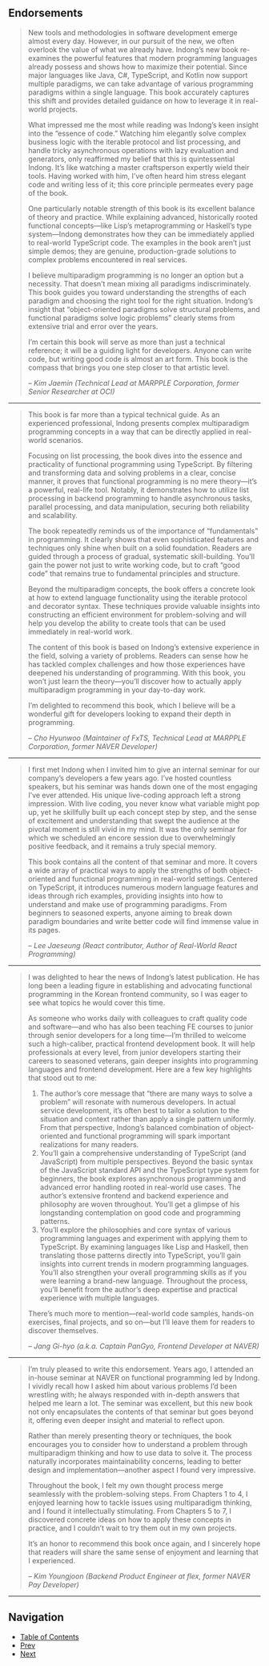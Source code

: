 ## Endorsements

> New tools and methodologies in software development emerge almost every day. However, in our pursuit of the new, we often overlook the value of what we already have. Indong’s new book re-examines the powerful features that modern programming languages already possess and shows how to maximize their potential. Since major languages like Java, C#, TypeScript, and Kotlin now support multiple paradigms, we can take advantage of various programming paradigms within a single language. This book accurately captures this shift and provides detailed guidance on how to leverage it in real-world projects.
>
> What impressed me the most while reading was Indong’s keen insight into the “essence of code.” Watching him elegantly solve complex business logic with the iterable protocol and list processing, and handle tricky asynchronous operations with lazy evaluation and generators, only reaffirmed my belief that this is quintessential Indong. It’s like watching a master craftsperson expertly wield their tools. Having worked with him, I’ve often heard him stress elegant code and writing less of it; this core principle permeates every page of the book.
>
> One particularly notable strength of this book is its excellent balance of theory and practice. While explaining advanced, historically rooted functional concepts—like Lisp’s metaprogramming or Haskell’s type system—Indong demonstrates how they can be immediately applied to real-world TypeScript code. The examples in the book aren’t just simple demos; they are genuine, production-grade solutions to complex problems encountered in real services.
>
> I believe multiparadigm programming is no longer an option but a necessity. That doesn’t mean mixing all paradigms indiscriminately. This book guides you toward understanding the strengths of each paradigm and choosing the right tool for the right situation. Indong’s insight that “object-oriented paradigms solve structural problems, and functional paradigms solve logic problems” clearly stems from extensive trial and error over the years.
>
> I’m certain this book will serve as more than just a technical reference; it will be a guiding light for developers. Anyone can write code, but writing good code is almost an art form. This book is the compass that brings you one step closer to that artistic level.
>
> _– Kim Jaemin (Technical Lead at MARPPLE Corporation, former Senior Researcher at OCI)_

---

> This book is far more than a typical technical guide. As an experienced professional, Indong presents complex multiparadigm programming concepts in a way that can be directly applied in real-world scenarios.
>
> Focusing on list processing, the book dives into the essence and practicality of functional programming using TypeScript. By filtering and transforming data and solving problems in a clear, concise manner, it proves that functional programming is no mere theory—it’s a powerful, real-life tool. Notably, it demonstrates how to utilize list processing in backend programming to handle asynchronous tasks, parallel processing, and data manipulation, securing both reliability and scalability.
>
> The book repeatedly reminds us of the importance of “fundamentals” in programming. It clearly shows that even sophisticated features and techniques only shine when built on a solid foundation. Readers are guided through a process of gradual, systematic skill-building. You’ll gain the power not just to write working code, but to craft “good code” that remains true to fundamental principles and structure.
>
> Beyond the multiparadigm concepts, the book offers a concrete look at how to extend language functionality using the iterable protocol and decorator syntax. These techniques provide valuable insights into constructing an efficient environment for problem-solving and will help you develop the ability to create tools that can be used immediately in real-world work.
>
> The content of this book is based on Indong’s extensive experience in the field, solving a variety of problems. Readers can sense how he has tackled complex challenges and how those experiences have deepened his understanding of programming. With this book, you won’t just learn the theory—you’ll discover how to actually apply multiparadigm programming in your day-to-day work.
>
> I’m delighted to recommend this book, which I believe will be a wonderful gift for developers looking to expand their depth in programming.
>
> _– Cho Hyunwoo (Maintainer of FxTS, Technical Lead at MARPPLE Corporation, former NAVER Developer)_

---

> I first met Indong when I invited him to give an internal seminar for our company’s developers a few years ago. I’ve hosted countless speakers, but his seminar was hands down one of the most engaging I’ve ever attended. His unique live-coding approach left a strong impression. With live coding, you never know what variable might pop up, yet he skillfully built up each concept step by step, and the sense of excitement and understanding that swept the audience at the pivotal moment is still vivid in my mind. It was the only seminar for which we scheduled an encore session due to overwhelmingly positive feedback, and it remains a truly special memory.
>
> This book contains all the content of that seminar and more. It covers a wide array of practical ways to apply the strengths of both object-oriented and functional programming in real-world settings. Centered on TypeScript, it introduces numerous modern language features and ideas through rich examples, providing insights into how to understand and make use of programming paradigms. From beginners to seasoned experts, anyone aiming to break down paradigm boundaries and write better code will find immense value in its pages.
>
> _– Lee Jaeseung (React contributor, Author of *Real-World React Programming*)_

---

> I was delighted to hear the news of Indong’s latest publication. He has long been a leading figure in establishing and advocating functional programming in the Korean frontend community, so I was eager to see what topics he would cover this time.
>
> As someone who works daily with colleagues to craft quality code and software—and who has also been teaching FE courses to junior through senior developers for a long time—I’m thrilled to welcome such a high-caliber, practical frontend development book. It will help professionals at every level, from junior developers starting their careers to seasoned veterans, gain deeper insights into programming languages and frontend development. Here are a few key highlights that stood out to me:
>
> 1. The author’s core message that “there are many ways to solve a problem” will resonate with numerous developers. In actual service development, it’s often best to tailor a solution to the situation and context rather than apply a single pattern uniformly. From that perspective, Indong’s balanced combination of object-oriented and functional programming will spark important realizations for many readers.
> 2. You’ll gain a comprehensive understanding of TypeScript (and JavaScript) from multiple perspectives. Beyond the basic syntax of the JavaScript standard API and the TypeScript type system for beginners, the book explores asynchronous programming and advanced error handling rooted in real-world use cases. The author’s extensive frontend and backend experience and philosophy are woven throughout. You’ll get a glimpse of his longstanding contemplation on good code and programming patterns.
> 3. You’ll explore the philosophies and core syntax of various programming languages and experiment with applying them to TypeScript. By examining languages like Lisp and Haskell, then translating those patterns directly into TypeScript, you’ll gain insights into current trends in modern programming languages. You’ll also strengthen your overall programming skills as if you were learning a brand-new language. Throughout the process, you’ll benefit from the author’s deep expertise and practical experience with multiple languages.
>
> There’s much more to mention—real-world code samples, hands-on exercises, final projects, and so on—but I’ll leave them for readers to discover themselves.
>
> _– Jang Gi-hyo (a.k.a. Captain PanGyo, Frontend Developer at NAVER)_

---

> I’m truly pleased to write this endorsement. Years ago, I attended an in-house seminar at NAVER on functional programming led by Indong. I vividly recall how I asked him about various problems I’d been wrestling with; he always responded with in-depth answers that helped me learn a lot. The seminar was excellent, but this new book not only encapsulates the contents of that seminar but goes beyond it, offering even deeper insight and material to reflect upon.
>
> Rather than merely presenting theory or techniques, the book encourages you to consider how to understand a problem through multiparadigm thinking and how to use data to solve it. The process naturally incorporates maintainability concerns, leading to better design and implementation—another aspect I found very impressive.
>
> Throughout the book, I felt my own thought process merge seamlessly with the problem-solving steps. From Chapters 1 to 4, I enjoyed learning how to tackle issues using multiparadigm thinking, and I found it intellectually stimulating. From Chapters 5 to 7, I discovered concrete ideas on how to apply these concepts in practice, and I couldn’t wait to try them out in my own projects.
>
> It’s an honor to recommend this book once again, and I sincerely hope that readers will share the same sense of enjoyment and learning that I experienced.
>
> _– Kim Youngjoon (Backend Product Engineer at flex, former NAVER Pay Developer)_

---

## Navigation

- [Table of Contents](README.md)
- [Prev](0.1-From-the-Author.md)
- [Next](0.3-Environment-Setup-and-Example-Code.md)